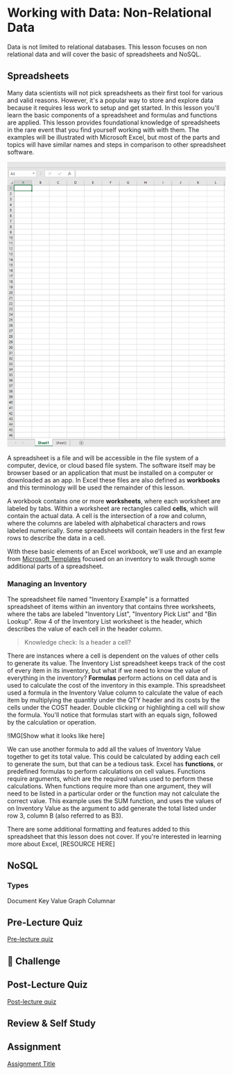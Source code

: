 # Working with Data: Non-Relational Data

Data is not limited to relational databases. This lesson focuses on non relational data and will cover the basic of spreadsheets and NoSQL.

## Spreadsheets

Many data scientists will not pick spreadsheets as their first tool for various and valid reasons. However, it's a popular way to store and explore data because it requires less work to setup and get started. In this lesson you'll learn the basic components of a spreadsheet and formulas and functions are applied. This lesson provides foundational knowledge of spreadsheets in the rare event that you find yourself working with with them. The examples will be illustrated with Microsoft Excel, but most of the parts and topics will have similar names and steps in comparison to other spreadsheet software. 

![An empty Microsoft Excel workbook with two worksheets](parts-of-spreadsheet.png)

A spreadsheet is a file and will be accessible in the file system of a computer, device, or cloud based file system. The software itself may be browser based or an application that must be installed on a computer or downloaded as an app. In Excel these files are also defined as **workbooks** and this terminology will be used the remainder of this lesson.

A workbook contains one or more **worksheets**, where each worksheet are labeled by tabs. Within a worksheet are rectangles called **cells**, which will contain the actual data. A cell is the intersection of a row and column, where the columns are labeled with alphabetical characters and rows labeled numerically. Some spreadsheets will contain headers in the first few rows to describe the data in a cell.

With these basic elements of an Excel workbook, we'll use and an example from [Microsoft Templates](https://templates.office.com/) focused on an inventory to walk through some additional parts of a spreadsheet. 

### Managing an Inventory 

The spreadsheet file named "Inventory Example" is a formatted spreadsheet of items within an inventory that contains three worksheets, where the tabs are labeled "Inventory List", "Inventory Pick List" and "Bin Lookup". Row 4 of the Inventory List worksheet is the header, which describes the value of each cell in the header column.

> Knowledge check: Is a header a cell?

There are instances where a cell is dependent on the values of other cells to generate its value. The Inventory List spreadsheet keeps track of the cost of every item in its inventory, but what if we need to know the value of everything in the inventory? **Formulas** perform actions on cell data and is used to calculate the cost of the inventory in this example. This spreadsheet used a formula in the Inventory Value column to calculate the value of each item by multiplying the quantity under the QTY header and its costs by the cells under the COST header. Double clicking or highlighting a cell will show the formula. You'll notice that formulas start with an equals sign, followed by the calculation or operation. 

!IMG[Show what it looks like here]

We can use another formula to add all the values of Inventory Value together to get its total value. This could be calculated by adding each cell to generate the sum, but that can be a tedious task. Excel has **functions**, or predefined formulas to perform calculations on cell values. Functions require arguments, which are the required values used to perform these calculations. When functions require more than one argument, they will need to be listed in a particular order or the function may not calculate the correct value. This example uses the SUM function, and uses the values of on Inventory Value as the argument to add generate the total listed under row 3, column B (also referred to as B3).

There are some additional formatting and features added to this spreadsheet that this lesson does not cover. If you're interested in learning more about Excel, [RESOURCE HERE] 

## NoSQL

### Types

Document
Key Value
Graph
Columnar

### 

  

## Pre-Lecture Quiz

[Pre-lecture quiz]()







## 🚀 Challenge


## Post-Lecture Quiz

[Post-lecture quiz]()

## Review & Self Study


## Assignment

[Assignment Title](assignment.md)
